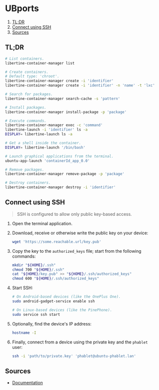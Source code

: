 # UBports

1. [TL;DR](#tldr)
1. [Connect using SSH](#connect-using-ssh)
1. [Sources](#sources)

## TL;DR

```sh
# List containers.
libertine-container-manager list

# Create containers.
# Default type: 'chroot'.
libertine-container-manager create -i 'identifier'
libertine-container-manager create -i 'identifier' -n 'name' -t 'lxc'

# Search for packages.
libertine-container-manager search-cache -s 'pattern'

# Install packages.
libertine-container-manager install-package -p 'package'

# Execute commands.
libertine-container-manager exec -c 'command'
libertine-launch -i 'identifier' ls -a
DISPLAY= libertine-launch ls -a

# Get a shell inside the container.
DISPLAY= libertine-launch '/bin/bash'

# Launch graphical applications from the terminal.
ubuntu-app-launch 'containerId_app_0.0'

# Remove packages.
libertine-container-manager remove-package -p 'package'

# Destroy containers.
libertine-container-manager destroy -i 'identifier'
```

## Connect using SSH

> SSH is configured to allow only public key-based access.

1. Open the terminal application.
1. Download, receive or otherwise write the public key on your device:

   ```sh
   wget 'https://some.reachable.url/key.pub'
   ```

1. Copy the key to the `authorized_keys` file; start from the following commands:

   ```sh
   mkdir "${HOME}/.ssh"
   chmod 700 "${HOME}/.ssh"
   cat "${HOME}/key.pub" >> "${HOME}/.ssh/authorized_keys"
   chmod 600 "${HOME}/.ssh/authorized_keys"
   ```

1. Start SSH:

   ```sh
   # On Android-based devices (like the OnePlus One).
   sudo android-gadget-service enable ssh

   # On Linux-based devices (like the PinePhone).
   sudo service ssh start
   ```

1. Optionally, find the device's IP address:

   ```sh
   hostname -I
   ```

1. Finally, connect from a device using the private key and the `phablet` user:

   ```sh
   ssh -i 'path/to/private.key' 'phablet@ubuntu-phablet.lan'
   ```

## Sources

- [Documentation]

<!-- project's references -->
[documentation]: https://docs.ubports.com/en/latest/index.html
